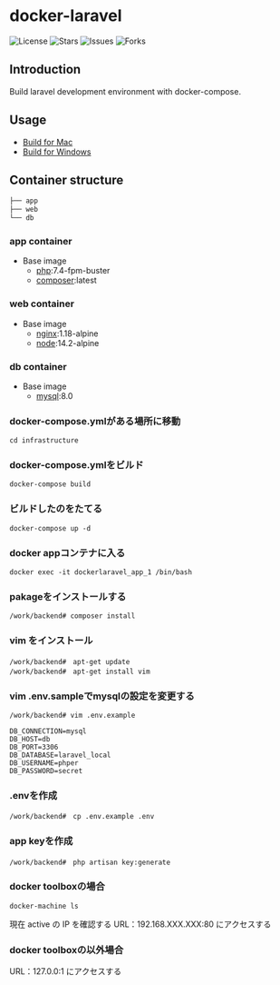 # docker-laravel

![License](https://img.shields.io/github/license/ucan-lab/docker-laravel?color=f05340)
![Stars](https://img.shields.io/github/stars/ucan-lab/docker-laravel?color=f05340)
![Issues](https://img.shields.io/github/issues/ucan-lab/docker-laravel?color=f05340)
![Forks](https://img.shields.io/github/forks/ucan-lab/docker-laravel?color=f05340)

## Introduction

Build laravel development environment with docker-compose.

## Usage

- [Build for Mac](https://github.com/ucan-lab/docker-laravel/wiki/Build-for-Mac)
- [Build for Windows](https://github.com/ucan-lab/docker-laravel/wiki/Build-for-Windows)

## Container structure

```bash
├── app
├── web
└── db
```

### app container

- Base image
  - [php](https://hub.docker.com/_/php):7.4-fpm-buster
  - [composer](https://hub.docker.com/_/composer):latest

### web container

- Base image
  - [nginx](https://hub.docker.com/_/nginx):1.18-alpine
  - [node](https://hub.docker.com/_/node):14.2-alpine

### db container

- Base image
  - [mysql](https://hub.docker.com/_/mysql):8.0

###  docker-compose.ymlがある場所に移動

```
cd infrastructure
```

### docker-compose.ymlをビルド

```
docker-compose build
```

### ビルドしたのをたてる

```
docker-compose up -d
```

### docker appコンテナに入る

```
docker exec -it dockerlaravel_app_1 /bin/bash
```

### pakageをインストールする

```
/work/backend# composer install
```

### vim をインストール

```
/work/backend#　apt-get update
/work/backend#　apt-get install vim
```

### vim .env.sampleでmysqlの設定を変更する

```
/work/backend# vim .env.example

DB_CONNECTION=mysql
DB_HOST=db
DB_PORT=3306
DB_DATABASE=laravel_local
DB_USERNAME=phper
DB_PASSWORD=secret
```

### .envを作成

```
/work/backend#　cp .env.example .env
```

### app keyを作成

```
/work/backend#　php artisan key:generate
```

### docker toolboxの場合

```
docker-machine ls
```
現在 active の IP を確認する
URL：192.168.XXX.XXX:80 にアクセスする

### docker toolboxの以外場合

URL：127.0.0:1 にアクセスする
